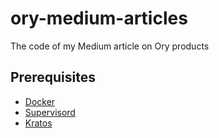 # ory-medium-articles

The code of my Medium article on Ory products

## Prerequisites

- [Docker](https://docs.docker.com/engine/install/)
- [Supervisord](http://supervisord.org/)
- [Kratos](https://github.com/ory/kratos/releases/tag/v0.11.1)
